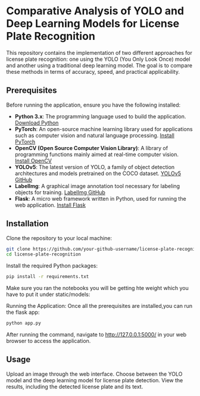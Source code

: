 # Comparative Analysis of YOLO and Deep Learning Models for License Plate Recognition

This repository contains the implementation of two different approaches for license plate recognition: one using the YOLO (You Only Look Once) model and another using a traditional deep learning model. The goal is to compare these methods in terms of accuracy, speed, and practical applicability.

## Prerequisites

Before running the application, ensure you have the following installed:

- **Python 3.x**: The programming language used to build the application. [Download Python](https://www.python.org/downloads/)
- **PyTorch**: An open-source machine learning library used for applications such as computer vision and natural language processing. [Install PyTorch](https://pytorch.org/get-started/locally/)
- **OpenCV (Open Source Computer Vision Library)**: A library of programming functions mainly aimed at real-time computer vision. [Install OpenCV](https://pypi.org/project/opencv-python/)
- **YOLOv5**: The latest version of YOLO, a family of object detection architectures and models pretrained on the COCO dataset. [YOLOv5 GitHub](https://github.com/ultralytics/yolov5)
- **LabelImg**: A graphical image annotation tool necessary for labeling objects for training. [LabelImg GitHub](https://github.com/tzutalin/labelImg)
- **Flask**: A micro web framework written in Python, used for running the web application. [Install Flask](https://flask.palletsprojects.com/en/2.0.x/installation/)

## Installation

Clone the repository to your local machine:

```bash
git clone https://github.com/your-github-username/license-plate-recognition.git
cd license-plate-recognition
```

Install the required Python packages:
```bash
pip install -r requirements.txt
```

Make sure you ran the notebooks you will be getting hte weight which you have to put it under static/models:

Running the Application:
 Once all the prerequisites are installed,you can run the flask app:
```bash
python app.py
```

After running the command, navigate to http://127.0.0.1:5000/ in your web browser to access the application.

## Usage

Upload an image through the web interface.
Choose between the YOLO model and the deep learning model for license plate detection.
View the results, including the detected license plate and its text.


